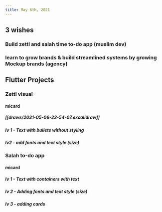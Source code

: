 ```yaml
---
title: May 6th, 2021
---
```

## 3 wishes
### Build zettl and salah time to-do app (muslim dev)
### learn to grow brands & build streamlined systems by growing Mockup brands (agency)
## Flutter Projects
### Zettl visual
#### micard
##### [[draws/2021-05-06-22-54-07.excalidraw]]
##### lv 1 - Text with bullets without styling
##### lv2 - add fonts and text style (size)
### Salah to-do app
#### micard
##### lv 1 - Text with containers with text
##### lv 2 - Adding fonts and text style (size)
##### lv 3 - adding cards
